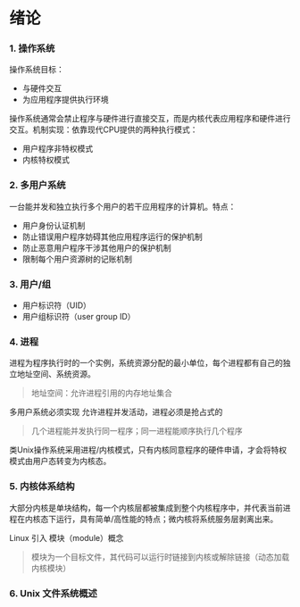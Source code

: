 # 绪论

### 1. 操作系统

操作系统目标：

- 与硬件交互
- 为应用程序提供执行环境

操作系统通常会禁止程序与硬件进行直接交互，而是内核代表应用程序和硬件进行交互。机制实现：依靠现代CPU提供的两种执行模式：

- 用户程序非特权模式
- 内核特权模式

### 2. 多用户系统

一台能并发和独立执行多个用户的若干应用程序的计算机。特点：

- 用户身份认证机制
- 防止错误用户程序妨碍其他应用程序运行的保护机制
- 防止恶意用户程序干涉其他用户的保护机制
- 限制每个用户资源树的记账机制

### 3. 用户/组

- 用户标识符（UID）
- 用户组标识符（user group ID）

### 4. 进程

进程为程序执行时的一个实例，系统资源分配的最小单位，每个进程都有自己的独立地址空间、系统资源。

> 地址空间：允许进程引用的内存地址集合

多用户系统必须实现 允许进程并发活动，进程必须是抢占式的

> 几个进程能并发执行同一程序；同一进程能顺序执行几个程序

类Unix操作系统采用进程/内核模式，只有内核同意程序的硬件申请，才会将特权模式由用户态转变为内核态。

### 5. 内核体系结构

大部分内核是单块结构，每一个内核层都被集成到整个内核程序中，并代表当前进程在内核态下运行，具有简单/高性能的特点；微内核将系统服务层剥离出来。

Linux 引入 模块（module）概念

> 模块为一个目标文件，其代码可以运行时链接到内核或解除链接（动态加载内核模块）

### 6. Unix 文件系统概述



